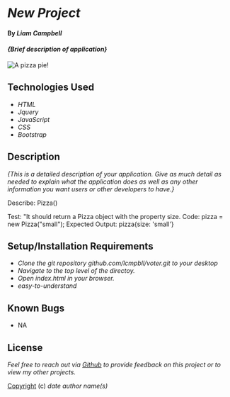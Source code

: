 # _New Project_

#### By _Liam Campbell_

#### _{Brief description of application}_

![A pizza pie!](img/vote.jpeg)

## Technologies Used

* _HTML_
* _Jquery_
* _JavaScript_
* _CSS_
* _Bootstrap_

## Description

_{This is a detailed description of your application. Give as much detail as needed to explain what the application does as well as any other information you want users or other developers to have.}_

Describe: Pizza()

Test: "It should return a Pizza object with the property size.
Code: pizza = new Pizza("small");
Expected Output: pizza{size: 'small'}


## Setup/Installation Requirements

* _Clone the git repository github.com/lcmpbll/voter.git to your desktop_
* _Navigate to the top level of the directoy._
* _Open index.html in your browser._
* _easy-to-understand_




## Known Bugs

* NA

## License

_Feel free to reach out via [Github](github.com.lcmpbll) to provide feedback on this project or to view my other projects._

[Copyright](LICENSE) (c) _date_ _author name(s)_